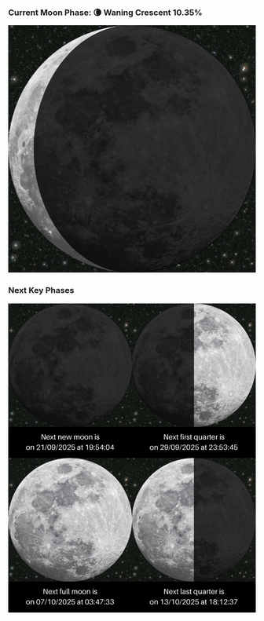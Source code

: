 ### Current Moon Phase: 🌘 Waning Crescent 10.35%
![Moon Phase](moonphase.png)
### Next Key Phases
![Gallery](gallery.png)
